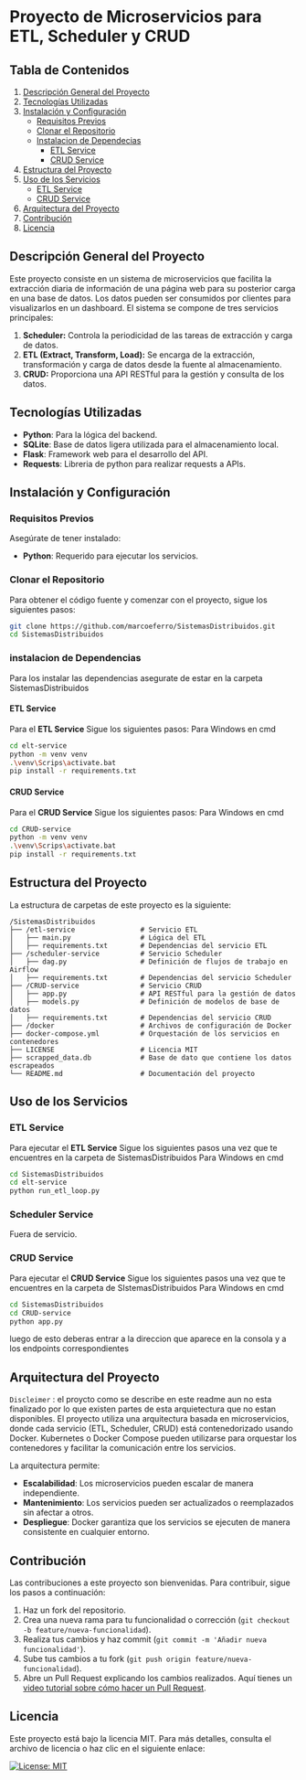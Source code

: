 # Proyecto de Microservicios para ETL, Scheduler y CRUD

## Tabla de Contenidos
1. [Descripción General del Proyecto](#descripción-general-del-proyecto)
2. [Tecnologías Utilizadas](#tecnologías-utilizadas)
3. [Instalación y Configuración](#instalación-y-configuración)
   - [Requisitos Previos](#requisitos-previos)
   - [Clonar el Repositorio](#clonar-el-repositorio)
   - [Instalacion de Dependecias](#instalacion-de-dependencias)
      - [ETL Service](#etl-service)
      - [CRUD Service](#crud-service)
4. [Estructura del Proyecto](#estructura-del-proyecto)
5. [Uso de los Servicios](#uso-de-los-servicios)
   - [ETL Service](#etl-service)
   - [CRUD Service](#crud-service)
6. [Arquitectura del Proyecto](#arquitectura-del-proyecto)
7. [Contribución](#contribución)
8. [Licencia](#licencia)

## Descripción General del Proyecto
Este proyecto consiste en un sistema de microservicios que facilita la extracción diaria de información de una página web para su posterior carga en una base de datos. Los datos pueden ser consumidos por clientes para visualizarlos en un dashboard. El sistema se compone de tres servicios principales:
1. **Scheduler:** Controla la periodicidad de las tareas de extracción y carga de datos.
2. **ETL (Extract, Transform, Load):** Se encarga de la extracción, transformación y carga de datos desde la fuente al almacenamiento.
3. **CRUD:** Proporciona una API RESTful para la gestión y consulta de los datos.

## Tecnologías Utilizadas
- **Python**: Para la lógica del backend.
- **SQLite**: Base de datos ligera utilizada para el almacenamiento local.
- **Flask**: Framework web para el desarrollo del API.
- **Requests**: Libreria de python para realizar requests a APIs.

## Instalación y Configuración

### Requisitos Previos
Asegúrate de tener instalado:
- **Python**: Requerido para ejecutar los servicios.

### Clonar el Repositorio
Para obtener el código fuente y comenzar con el proyecto, sigue los siguientes pasos:

```bash
git clone https://github.com/marcoeferro/SistemasDistribuidos.git
cd SistemasDistribuidos
```
### instalacion de Dependencias
Para los instalar las dependencias asegurate de estar en la carpeta SistemasDistribuidos
#### ETL Service
Para el **ETL Service** Sigue los siguientes pasos:
Para Windows en cmd
```bash
cd elt-service
python -m venv venv 
.\venv\Scrips\activate.bat
pip install -r requirements.txt
```

#### CRUD Service
Para el **CRUD Service**  Sigue los siguientes pasos:
Para Windows en cmd
```bash
cd CRUD-service
python -m venv venv 
.\venv\Scrips\activate.bat
pip install -r requirements.txt
```

## Estructura del Proyecto
La estructura de carpetas de este proyecto es la siguiente:

```
/SistemasDistribuidos
├── /etl-service                # Servicio ETL
│   ├── main.py                 # Lógica del ETL
│   ├── requirements.txt        # Dependencias del servicio ETL
├── /scheduler-service          # Servicio Scheduler
│   ├── dag.py                  # Definición de flujos de trabajo en Airflow
│   ├── requirements.txt        # Dependencias del servicio Scheduler
├── /CRUD-service               # Servicio CRUD
│   ├── app.py                  # API RESTful para la gestión de datos
│   ├── models.py               # Definición de modelos de base de datos
│   ├── requirements.txt        # Dependencias del servicio CRUD
├── /docker                     # Archivos de configuración de Docker
├── docker-compose.yml          # Orquestación de los servicios en contenedores
├── LICENSE                     # Licencia MIT 
├── scrapped_data.db            # Base de dato que contiene los datos escrapeados
└── README.md                   # Documentación del proyecto
```

## Uso de los Servicios

### ETL Service
Para ejecutar el **ETL Service** Sigue los siguientes pasos una vez que te encuentres en la carpeta de SistemasDistribuidos
Para Windows en cmd
```bash
cd SistemasDistribuidos
cd elt-service
python run_etl_loop.py
```

### Scheduler Service
Fuera de servicio.

### CRUD Service
Para ejecutar el **CRUD Service**  Sigue los siguientes pasos una vez que te encuentres en la carpeta de SIstemasDistribuidos
Para Windows en cmd
```bash
cd SistemasDistribuidos
cd CRUD-service
python app.py
```
luego de esto deberas entrar a la direccion que aparece en la consola y a los endpoints correspondientes

## Arquitectura del Proyecto
`Discleimer` : el proycto como se describe en este readme aun no esta finalizado por lo que existen partes de esta arquietectura que no estan disponibles.
El proyecto utiliza una arquitectura basada en microservicios, donde cada servicio (ETL, Scheduler, CRUD) está contenedorizado usando Docker. Kubernetes o Docker Compose pueden utilizarse para orquestar los contenedores y facilitar la comunicación entre los servicios.

La arquitectura permite:
- **Escalabilidad**: Los microservicios pueden escalar de manera independiente.
- **Mantenimiento**: Los servicios pueden ser actualizados o reemplazados sin afectar a otros.
- **Despliegue**: Docker garantiza que los servicios se ejecuten de manera consistente en cualquier entorno.

## Contribución
Las contribuciones a este proyecto son bienvenidas. Para contribuir, sigue los pasos a continuación:

1. Haz un fork del repositorio.
2. Crea una nueva rama para tu funcionalidad o corrección (`git checkout -b feature/nueva-funcionalidad`).
3. Realiza tus cambios y haz commit (`git commit -m 'Añadir nueva funcionalidad'`).
4. Sube tus cambios a tu fork (`git push origin feature/nueva-funcionalidad`).
5. Abre un Pull Request explicando los cambios realizados. Aquí tienes un [video tutorial sobre cómo hacer un Pull Request](https://youtu.be/BPns9r76vSI).

## Licencia
Este proyecto está bajo la licencia MIT. Para más detalles, consulta el archivo de licencia o haz clic en el siguiente enlace:

[![License: MIT](https://img.shields.io/badge/License-MIT-yellow.svg)](https://opensource.org/licenses/MIT)